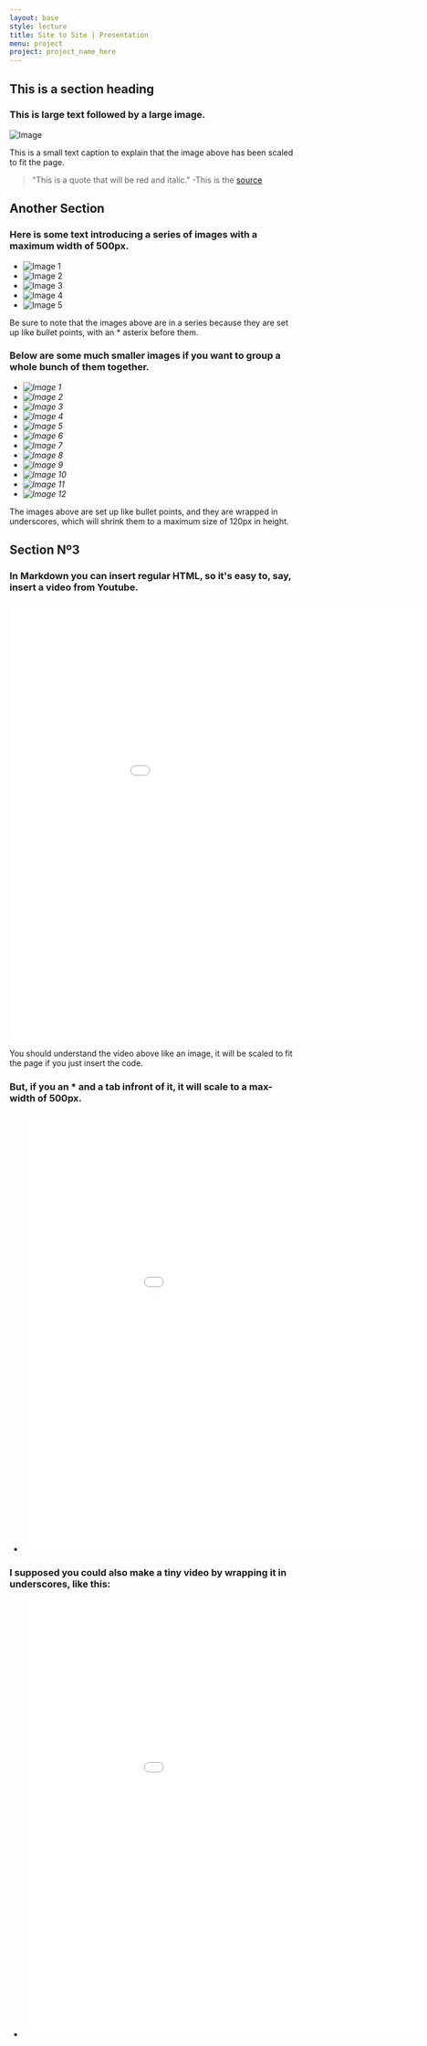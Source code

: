 ```yaml
---
layout: base
style: lecture
title: Site to Site | Presentation
menu: project
project: project_name_here
---
```

## This is a section heading

### This is large text followed by a large image.

![Image](http://placehold.it/1280x900)

This is a small text caption to explain that the image above has been scaled to fit the page.

>	"This is a quote that will be red and italic."
	-This is the [source](https://www.google.com/)

## Another Section

### Here is some text introducing a series of images with a maximum width of 500px.

*	![Image 1](http://placehold.it/1280x900)
*	![Image 2](http://placehold.it/500x500)
*	![Image 3](http://placehold.it/300x450)
*	![Image 4](http://placehold.it/600x350)
*	![Image 5](http://placehold.it/1280x900)

Be sure to note that the images above are in a series because they are set up like bullet points, with an \* asterix before them.

### Below are some much smaller images if you want to group a whole bunch of them together.

*	_![Image 1](http://placehold.it/1280x900)_
*	_![Image 2](http://placehold.it/500x500)_
*	_![Image 3](http://placehold.it/300x450)_
*	_![Image 4](http://placehold.it/600x350)_
*	_![Image 5](http://placehold.it/1280x900)_
*	_![Image 6](http://placehold.it/600x350)_
*	_![Image 7](http://placehold.it/500x500)_
*	_![Image 8](http://placehold.it/1280x900)_
*	_![Image 9](http://placehold.it/600x350)_
*	_![Image 10](http://placehold.it/500x500)_
*	_![Image 11](http://placehold.it/600x350)_
*	_![Image 12](http://placehold.it/300x450)_

The images above are set up like bullet points, and they are wrapped in underscores, which will shrink them to a maximum size of 120px in height.

## Section Nº3

### In Markdown you can insert regular HTML, so it's easy to, say, insert a video from Youtube.

<iframe width="1024" height="768" src="//www.youtube.com/embed/_9TsrZ5iqwo" frameborder="0" allowfullscreen></iframe>

You should understand the video above like an image, it will be scaled to fit the page if you just insert the code.

### But, if you an \* and a tab infront of it, it will scale to a max-width of 500px.

*	<iframe width="1024" height="768" src="//www.youtube.com/embed/_9TsrZ5iqwo" frameborder="0" allowfullscreen></iframe>

### I supposed you could also make a tiny video by wrapping it in underscores, like this:

*	_<iframe width="1024" height="768" src="//www.youtube.com/embed/_9TsrZ5iqwo" frameborder="0" allowfullscreen></iframe>_